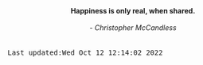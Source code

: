 
<div align="center"><b><span>Happiness is only real, when shared.</span></b><br><br><i> - Christopher McCandless</i></div>
<br><br><kbd>Last updated:Wed Oct 12 12:14:02 2022</kbd>